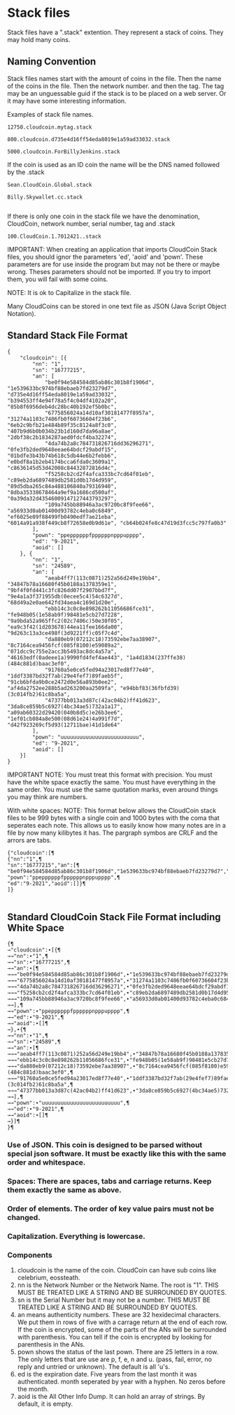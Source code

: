 # Stack files

Stack files have a ".stack" extention. They represent a stack of coins. They may hold many coins. 

## Naming Convention

Stack files names start with the amount of coins in the file. Then the name of the coins in the file. Then the network number. and then the tag. The tag may be an unguessable guid if the stack is to be placed on a web server. Or it may have some interesting information. 

Examples of stack file names. 
```
12750.cloudcoin.mytag.stack

800.cloudcoin.d735e4d16ff54eda8019e1a59ad33032.stack

5000.cloudcoin.ForBillyJenkins.stack

```
If the coin is used as an ID coin the name will be the DNS named followed by the .stack
```
Sean.CloudCoin.Global.stack

Billy.Skywallet.cc.stack


```
If there is only one coin in the stack file we have the denomination, CloudCoin, network number, serial number, tag and .stack
```
100.CloudCoin.1.7012421..stack

```


IMPORTANT: When creating an application that imports CloudCoin Stack files, you should ignor the parameters 'ed', 'aoid' and 'pown'. These parameters are for use inside the program but may not be there or maybe wrong. Theses parameters should not be imported. If you try to import them, you will fail with some coins. 

NOTE: It is ok to Capitalize in the stack file. 

Many CloudCoins can be stored in one text file as JSON (Java Script Object Notation).

## Standard Stack File Format
```
{
	"cloudcoin": [{
		"nn": "1",
		"sn": "16777215",
		"an": [
			"be0f94e584584d85ab86c301b8f1906d", "1e539633bc974bf88ebaeb7fd23279d7", "d735e4d16ff54eda8019e1a59ad33032", "b394553ff4e94f78a5f4c04df4102a20", "85b8f6956deb4dc28bc40b192ef5b0bc",
			"6775856024a14d10af30181477f8957a", "31274a1103c7406fb0f60736604f23b6", "6eb2c9bfb21e484b89f35c8124a8f3c0", "407b9d6b0b034b23b1d160d7da96a8ae", "2dbf38c2b1834287aed0fdcf4ba32274",
			"4da74b2a8c784731826716dd36296271", "0fe3fb2ded9648eeae64bdcf29abdf15", "01bdfe3b43b74b618c5db44e6b2febb6", "e0bdf8a1b2eb4174bcca6fda0c3609a1", "c8636145d53d42008c84432872816d4c",
			"f5258cb2cd2f4afca333bc7cd64f01eb", "c89eb2da6897489db2581d0b17d4d959", "89d5dba265c84a488106840a79316940", "8dba35338678464a9ef9a1686cd500af", "0a39da32d43546009147127443793297",
			"109a745bb88946a3ac9720bc8f9fee66", "a56933d0ab01400d93782c4eba0c6849", "ef6025e09f88499fb0490edf7ae21eba", "6014a91a938f449cb8f72658e0b9d61e", "cb64b024fe8c47d19d3fcc5c797fa0b3"
		],
		"pown": "ppeppppppfppppppnpppupppp",
		"ed": "9-2021",
		"aoid": []
	}, {
		"nn": "1",
		"sn": "24589",
		"an": [
			"aeab4ff7(113c0871)252a56d249e19bb4", "34847b78a16680f45b0188a1378359e1", "9bf4f0fd441c3fc826dd07f2907bbd7f", "9e4a1a3f371955db(0ecee5c4)54c6327d", "68d49a2e0ae642fd34aea4c169d1d20e",
			"ebb14c3c0c8e898262b11056686fce31", "fe948b05(1e58ab9f)98481e5cb27d7228", "9a9bda52a965ffc2(02c7406c)50e30f05", "ea9c3f42(1d203678)44ea11fee166da00", "9d263c13a3ce498f(3d9221ff)c05f7c4d",
			"da880eb9(07212c18)73592ebe7aa38907", "8c7164cea9456fcf(085f8100)e59089a2", "071dcc9c755e2acc3b5493ac8dc4a57a", "46163edf(0adeee1a)9990fd4fef4ae443", "1a4d1834(237ffe38)(484c881d)baac3ef0",
			"91760a5e0ce5fed94a23017ed8f77e40", "1ddf3387bd32f7ab(29e4fef7)89faeb5f", "91cb6bfda9b0ce2472d0e56a893b0ee2", "af4da2752ee288b5ad263200aa2509fa", "e94bbf83(36fbfd39)(3c014fb2)61c8ba5a",
			"47377bb013a3d87c(42ac04b2)ff41d623", "3da8ce859b5c6927(4bc34ae5)732a1a17", "a09ab60322d29420(040b8d5c)e26b3ee6", "1ef01cb084a8e500(08d61e24)4a991f7d", "d42f923269cf5d93(12711bae)41d1de64"
		],
		"pown": "uuuuuuuuuuuuuuuuuuuuuuuuu",
		"ed": "9-2021",
		"aoid": []
	}]
}
```
IMPORTANT NOTE: You must treat this format with precision. You must have the white space exactly the same. You must have everything in the same order. You must use the same quotation marks, even around things you may think are numbers. 

With white spaces:
NOTE: This format below allows the CloudCoin stack files to be 999 bytes with a single coin and 1000 bytes with the coma that seperates each note. This allows us to easily know how many notes are in a file by now many kilibytes it has. The pargraph symbos are CRLF and the arrors are tabs. 
```
{"cloudcoin":[¶
{"nn":"1",¶
"sn":"16777215","an":[¶
"be0f94e584584d85ab86c301b8f1906d","1e539633bc974bf88ebaeb7fd23279d7","d735e4d16ff54eda8019e1a59ad33032","b394553ff4e94f78a5f4c04df4102a20","85b8f6956deb4dc28bc40b192ef5b0bc",→"6775856024a14d10af30181477f8957a","31274a1103c7406fb0f60736604f23b6","6eb2c9bfb21e484b89f35c8124a8f3c0","407b9d6b0b034b23b1d160d7da96a8ae","2dbf38c2b1834287aed0fdcf4ba32274",→"4da74b2a8c784731826716dd36296271","0fe3fb2ded9648eeae64bdcf29abdf15","01bdfe3b43b74b618c5db44e6b2febb6","e0bdf8a1b2eb4174bcca6fda0c3609a1","c8636145d53d42008c84432872816d4c",→"f5258cb2cd2f4afca333bc7cd64f01eb","c89eb2da6897489db2581d0b17d4d959","89d5dba265c84a488106840a79316940","8dba35338678464a9ef9a1686cd500af","0a39da32d43546009147127443793297",→"109a745bb88946a3ac9720bc8f9fee66","a56933d0ab01400d93782c4eba0c6849","ef6025e09f88499fb0490edf7ae21eba","6014a91a938f449cb8f72658e0b9d61e","cb64b024fe8c47d19d3fcc5c797fa0b3"],¶
"pown":"ppeppppppfppppppnpppupppp",¶
"ed":"9-2021","aoid":[]}¶
]}


```
## Standard CloudCoin Stack File Format including White Space
```
{¶
→"cloudcoin":∙[{¶
→→"nn":∙"1",¶
→→"sn":∙"16777215",¶
→→"an":∙[¶
→→→"be0f94e584584d85ab86c301b8f1906d",∙"1e539633bc974bf88ebaeb7fd23279d7",∙"d735e4d16ff54eda8019e1a59ad33032",∙"b394553ff4e94f78a5f4c04df4102a20",∙"85b8f6956deb4dc28bc40b192ef5b0bc",¶
→→→"6775856024a14d10af30181477f8957a",∙"31274a1103c7406fb0f60736604f23b6",∙"6eb2c9bfb21e484b89f35c8124a8f3c0",∙"407b9d6b0b034b23b1d160d7da96a8ae",∙"2dbf38c2b1834287aed0fdcf4ba32274",¶
→→→"4da74b2a8c784731826716dd36296271",∙"0fe3fb2ded9648eeae64bdcf29abdf15",∙"01bdfe3b43b74b618c5db44e6b2febb6",∙"e0bdf8a1b2eb4174bcca6fda0c3609a1",∙"c8636145d53d42008c84432872816d4c",¶
→→→"f5258cb2cd2f4afca333bc7cd64f01eb",∙"c89eb2da6897489db2581d0b17d4d959",∙"89d5dba265c84a488106840a79316940",∙"8dba35338678464a9ef9a1686cd500af",∙"0a39da32d43546009147127443793297",¶
→→→"109a745bb88946a3ac9720bc8f9fee66",∙"a56933d0ab01400d93782c4eba0c6849",∙"ef6025e09f88499fb0490edf7ae21eba",∙"6014a91a938f449cb8f72658e0b9d61e",∙"cb64b024fe8c47d19d3fcc5c797fa0b3"¶
→→],¶
→→"pown":∙"ppeppppppfppppppnpppupppp",¶
→→"ed":∙"9-2021",¶
→→"aoid":∙[]¶
→},∙{¶
→→"nn":∙"1",¶
→→"sn":∙"24589",¶
→→"an":∙[¶
→→→"aeab4ff7(113c0871)252a56d249e19bb4",∙"34847b78a16680f45b0188a1378359e1",∙"9bf4f0fd441c3fc826dd07f2907bbd7f",∙"9e4a1a3f371955db(0ecee5c4)54c6327d",∙"68d49a2e0ae642fd34aea4c169d1d20e",¶
→→→"ebb14c3c0c8e898262b11056686fce31",∙"fe948b05(1e58ab9f)98481e5cb27d7228",∙"9a9bda52a965ffc2(02c7406c)50e30f05",∙"ea9c3f42(1d203678)44ea11fee166da00",∙"9d263c13a3ce498f(3d9221ff)c05f7c4d",¶
→→→"da880eb9(07212c18)73592ebe7aa38907",∙"8c7164cea9456fcf(085f8100)e59089a2",∙"071dcc9c755e2acc3b5493ac8dc4a57a",∙"46163edf(0adeee1a)9990fd4fef4ae443",∙"1a4d1834(237ffe38)(484c881d)baac3ef0",¶
→→→"91760a5e0ce5fed94a23017ed8f77e40",∙"1ddf3387bd32f7ab(29e4fef7)89faeb5f",∙"91cb6bfda9b0ce2472d0e56a893b0ee2",∙"af4da2752ee288b5ad263200aa2509fa",∙"e94bbf83(36fbfd39)(3c014fb2)61c8ba5a",¶
→→→"47377bb013a3d87c(42ac04b2)ff41d623",∙"3da8ce859b5c6927(4bc34ae5)732a1a17",∙"a09ab60322d29420(040b8d5c)e26b3ee6",∙"1ef01cb084a8e500(08d61e24)4a991f7d",∙"d42f923269cf5d93(12711bae)41d1de64"¶
→→],¶
→→"pown":∙"uuuuuuuuuuuuuuuuuuuuuuuuu",¶
→→"ed":∙"9-2021",¶
→→"aoid":∙[]¶
→}]¶
}¶
```

### Use of JSON. This coin is designed to be parsed without special json software. It must be exactly like this with the same order and whitespace. 
### Spaces: There are spaces, tabs and carriage returns. Keep them exactly the same as above. 
### Order of elements. The order of key value pairs must not be changed. 
### Capitalization. Everything is lowercase. 

### Components

1. cloudcoin is the name of the coin. CloudCoin can have sub coins like celebrium, eossteath.
2. nn is the Network Number or the Network Name. The root is "1". THIS MUST BE TREATED LIKE A STRING AND BE SURROUNDED BY QUOTES. 
3. sn is the Serial Number but it may not be a number. THIS MUST BE TREATED LIKE A STRING AND BE SURROUNDED BY QUOTES. 
4. an means authenticity numbers. These are 32 hexidecimal characters. We put them in rows of five with a carrage return at the end of each row. If the coin is encrypted, some of the parts of the ANs will be surrounded with parenthesis. You can tell if the coin is encrypted by looking for parenthesis in the ANs. 
5. pown shows the status of the last pown. There are 25 letters in a row. The only letters that are use are p, f, e, n and u. (pass, fail, error, no reply and untried or unknown). The default is all 'u's.
6. ed is the expiration date. Five years from the last month it was authenticated. month seperated by year with a hyphen. No zeros before the month. 
7. aoid is the All Other Info Dump. It can hold an array of strings. By default, it is empty. 

